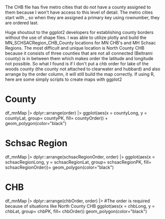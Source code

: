 The CHB file has five metro cities that do not have a county assigned to them because I won't have access to this level of detail.
The metro cities start with _ so when they are assigned a primary key using rownumber, they are ordered last.

Huge shoutout to the ggplot2 developers for establishing county borders without the use of shape files. I was able to utilize plotly and build the MN_SCHSACRegion_CHB_County locations for MN CHB's and MH Schsac Regions. The most difficult and unique location is North County CHB because it consists of three counties that are not all connected (Beltrami county) is in between them which makes order the latitude and longitude not possible. So what I found is if I don't put a chb order for lake of the woods county (the county not attached to clearwater and hubbard) and also arrange by the order column, it will still build the map correctly. 
If using R, here are some simply scripts to create maps with ggplot2
# County
df_mnMap |> 
  dplyr::arrange(order) |> 
  ggplot(aes(x = countyLong, y = countyLat, group= countyPK,  fill= countyOrder)) +
  geom_polygon(color="black")
# Schsac Region
  df_mnMap |> 
  dplyr::arrange(schsacRegionOrder, order) |> 
  ggplot(aes(x = schsacRegionLong, y = schsacRegionLat, group= schsacRegionPK,  fill= schsacRegionOrder))+
  geom_polygon(color="black")
# CHB
  df_mnMap |> 
  dplyr::arrange(chbOrder, order) |> #The order is required because of situations like North County CHB 
  ggplot(aes(x = chbLong, y = chbLat, group= chbPK,  fill= chbOrder))
  geom_polygon(color="black")
